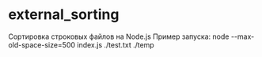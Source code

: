 # external_sorting
Сортировка строковых файлов на Node.js
Пример запуска: node --max-old-space-size=500 index.js ./test.txt ./temp
